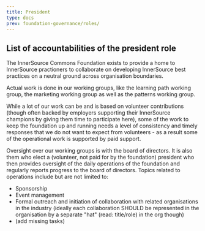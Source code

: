 ```yaml
---
title: President
type: docs
prev: foundation-governance/roles/
---
```


## List of accountabilities of the president role

The InnerSource Commons Foundation exists to provide a home to InnerSource practioners to collaborate on developing InnerSource best practices on a neutral ground across organisation boundaries.

Actual work is done in our working groups, like the learning path working group, the marketing working group as well as the patterns working group.

While a lot of our work can be and is based on volunteer contributions (though often backed by employers supporting their InnerSource champions by giving them time to participate here), some of the work to keep the foundation up and running needs a level of consistency and timely responses that we do not want to expect from volunteers - as a result some of the operational work is supported by paid support.

Oversight over our working groups is with the board of directors. It is also them who elect a (volunteer, not paid for by the foundation) president who then provides oversight of the daily operations of the foundation and regularly reports progress to the board of directors. Topics related to operations include but are not limited to:

* Sponsorship
* Event management
* Formal outreach and initiation of collaboration with related organisations in the industry (ideally each collaboration SHOULD be represented in the organisation by a separate "hat" (read: title/role) in the org though)
* (add missing tasks)
